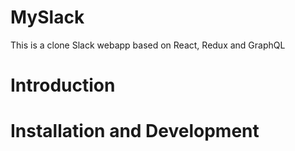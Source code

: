 # MySlack
This is a clone Slack webapp based on React, Redux and GraphQL

# Introduction

# Installation and Development
